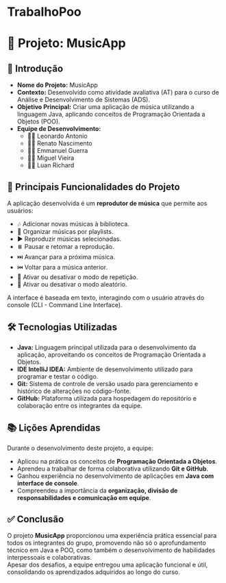 # TrabalhoPoo
# 🎵 Projeto: **MusicApp**

## 🧩 Introdução

- **Nome do Projeto:** MusicApp  
- **Contexto:** Desenvolvido como atividade avaliativa (AT) para o curso de Análise e Desenvolvimento de Sistemas (ADS).  
- **Objetivo Principal:** Criar uma aplicação de música utilizando a linguagem Java, aplicando conceitos de Programação Orientada a Objetos (POO).  
- **Equipe de Desenvolvimento:**
  - 👨‍💻 Leonardo Antonio
  - 👨‍💻 Renato Nascimento
  - 👨‍💻 Emmanuel Guerra
  - 👨‍💻 Miguel Vieira
  - 👨‍💻 Luan Richard

## 🚀 Principais Funcionalidades do Projeto

A aplicação desenvolvida é um **reprodutor de música** que permite aos usuários:

- 🎶 Adicionar novas músicas à biblioteca.
- 📂 Organizar músicas por playlists.
- ▶️ Reproduzir músicas selecionadas.
- ⏸️ Pausar e retomar a reprodução.
- ⏭️ Avançar para a próxima música.
- ⏮️ Voltar para a música anterior.
- 🔁 Ativar ou desativar o modo de repetição.
- 🔀 Ativar ou desativar o modo aleatório.

A interface é baseada em texto, interagindo com o usuário através do console (CLI - Command Line Interface).

## 🛠️ Tecnologias Utilizadas

- **Java:** Linguagem principal utilizada para o desenvolvimento da aplicação, aproveitando os conceitos de Programação Orientada a Objetos.
- **IDE IntelliJ IDEA:** Ambiente de desenvolvimento utilizado para programar e testar o código.
- **Git:** Sistema de controle de versão usado para gerenciamento e histórico de alterações no código-fonte.
- **GitHub:** Plataforma utilizada para hospedagem do repositório e colaboração entre os integrantes da equipe.

## 📚 Lições Aprendidas

Durante o desenvolvimento deste projeto, a equipe:

- Aplicou na prática os conceitos de **Programação Orientada a Objetos**.
- Aprendeu a trabalhar de forma colaborativa utilizando **Git e GitHub**.
- Ganhou experiência no desenvolvimento de aplicações em **Java com interface de console**.
- Compreendeu a importância da **organização, divisão de responsabilidades e comunicação em equipe**.

## ✅ Conclusão

O projeto **MusicApp** proporcionou uma experiência prática essencial para todos os integrantes do grupo, promovendo não só o aprofundamento técnico em Java e POO, como também o desenvolvimento de habilidades interpessoais e colaborativas.  
Apesar dos desafios, a equipe entregou uma aplicação funcional e útil, consolidando os aprendizados adquiridos ao longo do curso.


